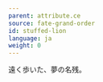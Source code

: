 ```yaml
---
parent: attribute.ce
source: fate-grand-order
id: stuffed-lion
language: ja
weight: 0
---
```


遠く歩いた、夢の名残。
